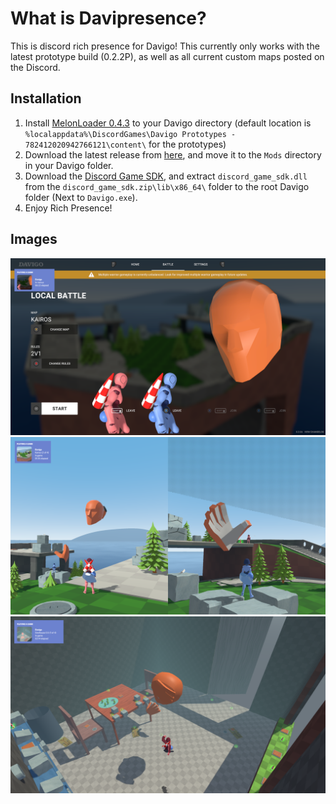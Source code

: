 # What is Davipresence?
This is discord rich presence for Davigo! This currently only works with the latest prototype build (0.2.2P), as well as all current custom maps posted on the Discord. 
## Installation
1. Install [MelonLoader 0.4.3](https://github.com/HerpDerpinstine/MelonLoader/releases/latest/download/MelonLoader.Installer.exe) to your Davigo directory (default location is `%localappdata%\DiscordGames\Davigo Prototypes - 782412020942766121\content\` for the prototypes)
2. Download the latest release from [here](https://github.com/SquirrelKiev/Davipresence/releases/download/v2.1.1/Davipresence.dll), and move it to the `Mods` directory in your Davigo folder. 
3. Download the [Discord Game SDK](https://dl-game-sdk.discordapp.net/2.5.6/discord_game_sdk.zip), and extract `discord_game_sdk.dll` from the `discord_game_sdk.zip\lib\x86_64\` folder to the root Davigo folder (Next to `Davigo.exe`). 
4. Enjoy Rich Presence!
## Images
![Menu](https://github.com/SquirrelKiev/Davipresence/blob/prototypes/ReadmeImages/Menu.png?raw=true)
![Kairos](https://github.com/SquirrelKiev/Davipresence/blob/prototypes/ReadmeImages/Kairos.png?raw=true)
![Custom Map Support](https://github.com/SquirrelKiev/Davipresence/blob/prototypes/ReadmeImages/CustomMaps.png?raw=true)
